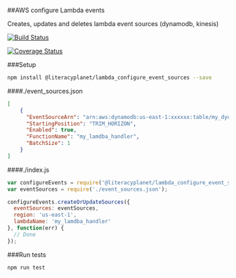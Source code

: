 ##AWS configure Lambda events

Creates, updates and deletes lambda event sources (dynamodb, kinesis)

[![Build Status](https://semaphoreci.com/api/v1/projects/748d1a07-7e3d-4542-8442-b90702ad8749/622270/badge.svg)](https://semaphoreci.com/lp/lambda_configure_event_sources)

[![Coverage Status](https://coveralls.io/repos/intrepica/lambda_configure_event_sources/badge.svg?branch=master&service=github)](https://coveralls.io/github/intrepica/lambda_configure_event_sources?branch=master)

###Setup

```sh
npm install @literacyplanet/lambda_configure_event_sources --save
```

####./event_sources.json

```json
[
    {
      "EventSourceArn": "arn:aws:dynamodb:us-east-1:xxxxxx:table/my_dynamo_table/stream/2015-12-03T01:01:02.357",
      "StartingPosition": "TRIM_HORIZON",
      "Enabled": true,
      "FunctionName": "my_lamdba_handler",
      "BatchSize": 1
    }
]
```

####./index.js

```javascript
var configureEvents = require('@literacyplanet/lambda_configure_event_source');
var eventSources = require('./event_sources.json');

configureEvents.createOrUpdateSources({
  eventSources: eventSources,
  region: 'us-east-1',
  lambdaName: 'my_lamdba_handler'
}, function(err) {
  // Done
});
```

###Run tests

```sh
npm run test
```